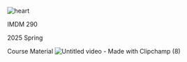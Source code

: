 ![heart](https://github.com/user-attachments/assets/f0c91918-60bf-4130-a0e5-c473b6071378)

IMDM 290 

2025 Spring

Course Material 
![Untitled video - Made with Clipchamp (8)](https://github.com/user-attachments/assets/f862236a-a226-4e8f-8bfd-47c7161032da)
